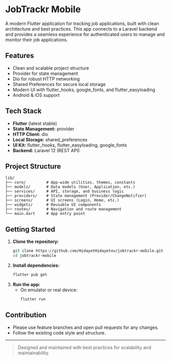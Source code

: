 # JobTrackr Mobile

A modern Flutter application for tracking job applications, built with clean architecture and best practices. This app connects to a Laravel backend and provides a seamless experience for authenticated users to manage and monitor their job applications.

## Features
- Clean and scalable project structure
- Provider for state management
- Dio for robust HTTP networking
- Shared Preferences for secure local storage
- Modern UI with flutter_hooks, google_fonts, and flutter_easyloading
- Android & iOS support

## Tech Stack
- **Flutter** (latest stable)
- **State Management:** provider
- **HTTP Client:** dio
- **Local Storage:** shared_preferences
- **UI Kit:** flutter_hooks, flutter_easyloading, google_fonts
- **Backend:** Laravel 12 (REST API)

## Project Structure
```
lib/
├── core/         # App-wide utilities, themes, constants
├── models/       # Data models (User, Application, etc.)
├── services/     # API, storage, and business logic
├── providers/    # State management (Provider/ChangeNotifier)
├── screens/      # UI screens (Login, Home, etc.)
├── widgets/      # Reusable UI components
├── routes/       # Navigation and route management
└── main.dart     # App entry point
```

## Getting Started
1. **Clone the repository:**
   ```bash
   git clone https://github.com/HidayetHidayetov/jobtrackr-mobile.git
   cd jobtrackr-mobile
   ```
2. **Install dependencies:**
   ```bash
   flutter pub get
   ```
3. **Run the app:**
   - On emulator or real device:
     ```bash
     flutter run
     ```

## Contribution
- Please use feature branches and open pull requests for any changes.
- Follow the existing code style and structure.

---

> Designed and maintained with best practices for scalability and maintainability. 